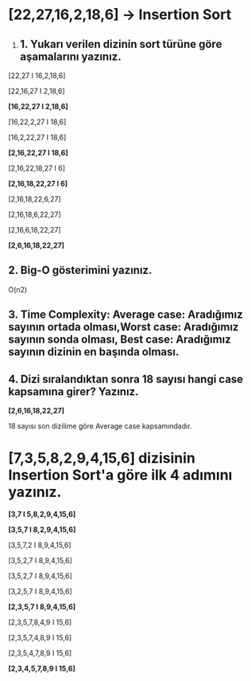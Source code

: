  # [22,27,16,2,18,6] -> Insertion Sort
1. ## 1. Yukarı verilen dizinin sort türüne göre aşamalarını yazınız.
[22,27 I 16,2,18,6]

[22,16,27 I 2,18,6]

__[16,22,27 I 2,18,6]__

[16,22,2,27 I 18,6]

[16,2,22,27 I 18,6]

__[2,16,22,27 I 18,6]__

[2,16,22,18,27 I 6]

__[2,16,18,22,27 I 6]__

[2,16,18,22,6,27]

[2,16,18,6,22,27]

[2,16,6,18,22,27]

__[2,6,16,18,22,27]__

## 2. Big-O gösterimini yazınız.

O(n2)

## 3. Time Complexity: Average case: Aradığımız sayının ortada olması,Worst case: Aradığımız sayının sonda olması, Best case: Aradığımız sayının dizinin en başında olması.

## 4. Dizi sıralandıktan sonra 18 sayısı hangi case kapsamına girer? Yazınız.

__[2,6,16,18,22,27]__

18 sayısı son dizilime göre Average case kapsamındadır.

# [7,3,5,8,2,9,4,15,6] dizisinin Insertion Sort'a göre ilk 4 adımını yazınız.

__[3,7 I 5,8,2,9,4,15,6]__

__[3,5,7 I 8,2,9,4,15,6]__

[3,5,7,2  I 8,9,4,15,6]

[3,5,2,7 I 8,9,4,15,6]

[3,5,2,7 I 8,9,4,15,6]

[3,2,5,7 I 8,9,4,15,6]

__[2,3,5,7 I 8,9,4,15,6]__

[2,3,5,7,8,4,9 I 15,6]

[2,3,5,7,4,8,9 I 15,6]

[2,3,5,4,7,8,9 I 15,6]

__[2,3,4,5,7,8,9 I 15,6]__
